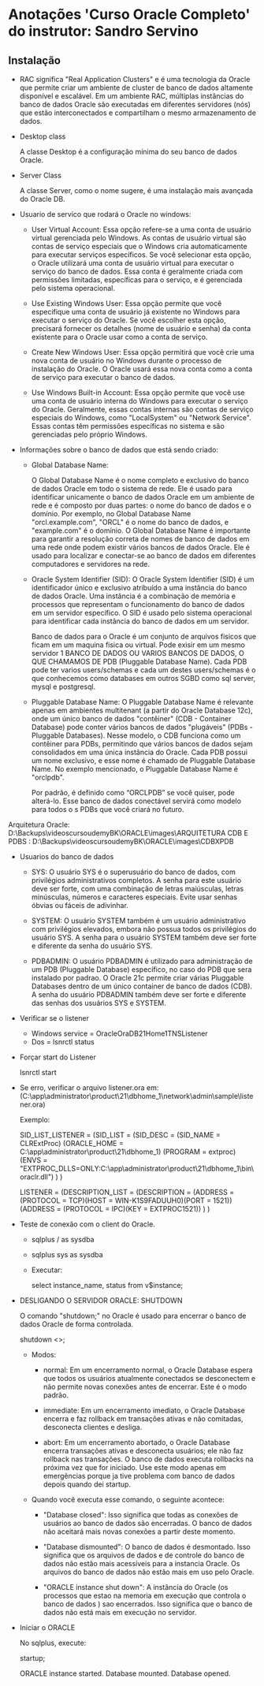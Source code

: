 
# Anotações 'Curso Oracle Completo' do instrutor: Sandro Servino

## Instalação

- RAC significa "Real Application Clusters" e é uma tecnologia da Oracle que permite criar um ambiente de cluster de banco de dados altamente disponível e escalável. Em um ambiente RAC, múltiplas instâncias do banco de dados Oracle são executadas em diferentes servidores (nós) que estão interconectados e compartilham o mesmo armazenamento de dados. 

- Desktop class

    A classe Desktop é a configuração mínima do seu banco de dados Oracle. 

- Server Class

    A classe Server, como o nome sugere, é uma instalação mais avançada do Oracle DB.

- Usuario de servico que rodará o Oracle no windows:

  
  - User Virtual Account: Essa opção refere-se a uma conta de usuário virtual gerenciada pelo Windows. As contas de usuário virtual são contas de serviço especiais que o Windows cria automaticamente para executar serviços específicos. Se você selecionar esta opção, o Oracle utilizará uma conta de usuário virtual para executar o serviço do banco de dados. Essa conta é geralmente criada com permissões limitadas, específicas para o serviço, e é gerenciada pelo sistema operacional.

  - Use Existing Windows User: Essa opção permite que você especifique 
uma conta de usuário já existente no Windows para executar o 
serviço do Oracle. Se você escolher esta opção, precisará fornecer 
os detalhes (nome de usuário e senha) da conta existente 
para o Oracle usar como a conta de serviço.

  - Create New Windows User: Essa opção permitirá que você crie uma nova 
conta de usuário no Windows durante o processo de 
instalação do Oracle. O Oracle usará essa nova conta como a conta 
de serviço para executar o banco de dados.

  - Use Windows Built-in Account: Essa opção permite que você use uma 
conta de usuário interna do Windows para executar o 
serviço do Oracle. Geralmente, essas contas internas são contas de 
serviço especiais do Windows, como "LocalSystem" ou 
"Network Service". Essas contas têm permissões específicas 
no sistema e são gerenciadas pelo próprio Windows.

- Informações sobre o banco de dados que está sendo criado:

  - Global Database Name:

    O Global Database Name é o nome completo e exclusivo do banco de dados 
Oracle em todo o sistema de rede. Ele é usado para 
identificar unicamente o banco de dados Oracle em um ambiente de rede 
e é composto por duas partes: o nome do banco de dados 
e o domínio. Por exemplo, no Global Database Name "orcl.example.com", "ORCL"
 é o nome do banco de dados, e "example.com" é o domínio.
O Global Database Name é importante para garantir a resolução correta 
de nomes de banco de dados em uma rede onde podem 
existir vários bancos de dados Oracle. 
Ele é usado para localizar e conectar-se ao banco de dados 
em diferentes computadores e servidores na rede.

  - Oracle System Identifier (SID):
    O Oracle System Identifier (SID) é um identificador único e exclusivo 
atribuído a uma instância do banco de dados Oracle. 
Uma instância é a combinação de memória e processos que representam 
o funcionamento do banco de dados em um servidor específico. 
O SID é usado pelo sistema operacional para identificar cada 
instância do banco de dados em um servidor.

    Banco de dados para o Oracle é um conjunto de arquivos fisicos 
que ficam em um maquina fisica ou virtual. Pode exisir em um mesmo servidor 
1 BANCO DE DADOS
OU VARIOS BANCOS DE DADOS, O QUE CHAMAMOS DE PDB (Pluggable Database Name). 
Cada PDB pode ter varios users/schemas e cada um destes users/schemas 
é o que conhecemos
como databases em outros SGBD como sql server, mysql e postgresql.

  - Pluggable Database Name:
O Pluggable Database Name é relevante apenas em ambientes multitenant 
(a partir do Oracle Database 12c), onde um único banco de dados "contêiner" 
(CDB - Container Database) pode conter vários bancos de dados 
"plugáveis" (PDBs - Pluggable Databases). 
Nesse modelo, o CDB funciona como um contêiner para PDBs, permitindo 
que vários bancos de dados sejam consolidados em uma única instância 
do Oracle.
Cada PDB possui um nome exclusivo, e esse nome é chamado de 
Pluggable Database Name. No exemplo mencionado,
 o Pluggable Database Name é "orclpdb".

    Por padrão, é definido como “ORCLPDB” se você quiser, pode alterá-lo. 
Esse banco de dados conectável servirá como modelo para todos o
s PDBs que você criará no futuro.

Arquitetura Oracle: D:\Backups\videoscursoudemyBK\ORACLE\images\ARQUITETURA
CDB E PDBS        : D:\Backups\videoscursoudemyBK\ORACLE\images\CDBXPDB


- Usuarios do banco de dados

  - SYS: O usuário SYS é o superusuário do banco de dados, com privilégios 
administrativos completos. A senha para este usuário deve ser forte, 
com uma combinação de letras maiúsculas, letras minúsculas, 
números e caracteres especiais. Evite usar senhas óbvias ou fáceis 
de adivinhar.

  - SYSTEM: O usuário SYSTEM também é um usuário administrativo com 
privilégios elevados, embora não possua todos os privilégios do 
usuário SYS. A senha para o usuário SYSTEM também deve ser forte 
e diferente da senha do usuário SYS.

  - PDBADMIN: O usuário PDBADMIN é utilizado para administração de um 
PDB (Pluggable Database) específico, no caso do PDB que sera instalado 
por padrao.
O Oracle 21c permite criar várias Pluggable Databases dentro de 
um único container 
de banco de dados (CDB). A senha do usuário PDBADMIN também deve ser 
forte e diferente das senhas dos usuários SYS e SYSTEM.

- Verificar se o listener

  - Windows service = OracleOraDB21Home1TNSListener
  - Dos = lsnrctl status

- Forçar start do Listener

  lsnrctl start

- Se erro, verificar o arquivo listener.ora em: 
(C:\app\administrator\product\21\dbhome_1\network\admin\sample\listener.ora) 

  Exemplo:

  SID_LIST_LISTENER =
    (SID_LIST =
      (SID_DESC =
        (SID_NAME = CLRExtProc)
        (ORACLE_HOME = C:\app\administrator\product\21\dbhome_1)
        (PROGRAM = extproc)
        (ENVS = "EXTPROC_DLLS=ONLY:C:\app\administrator\product\21\dbhome_1\bin\oraclr.dll")
      )
    )

  LISTENER =
    (DESCRIPTION_LIST =
      (DESCRIPTION =
        (ADDRESS = (PROTOCOL = TCP)(HOST = WIN-K1S9FADUUH0)(PORT = 1521))
        (ADDRESS = (PROTOCOL = IPC)(KEY = EXTPROC1521))
      )
    )


- Teste de conexão com o client do Oracle. 

  - sqlplus / as sysdba
  - sqlplus sys as sysdba

  - Executar: 
    
    select instance_name, status from v$instance;

- DESLIGANDO O SERVIDOR ORACLE: SHUTDOWN

  O comando "shutdown;" no Oracle é usado para encerrar o banco de dados 
Oracle de forma controlada. 


  shutdown <<mode>>;

  - Modos:
  
    - normal: Em um encerramento normal, o Oracle Database espera que todos os usuários 
atualmente conectados se desconectem e não permite novas conexões antes de encerrar. 
Este é o modo padrão.
    
    - immediate: Em um encerramento imediato, o Oracle Database encerra e faz rollback 
em transações ativas e não comitadas, desconecta clientes e desliga.
    
    - abort: Em um encerramento abortado, o Oracle Database encerra transações ativas 
e desconecta usuários; ele não faz rollback nas transações. O banco de dados executa rollbacks na próxima vez que for iniciado. 
Use este modo apenas em emergências porque ja tive problema com banco
de dados depois quando dei startup.

  - Quando você executa esse comando, o seguinte acontece:

    - "Database closed": Isso significa que todas as conexões de usuários 
ao banco de dados são encerradas. 
O banco de dados não aceitará mais novas conexões a partir deste momento.

    - "Database dismounted": O banco de dados é desmontado. Isso significa que os 
arquivos de dados e de controle do banco de 
dados não estão mais acessíveis para a instancia Oracle. 
Os arquivos do banco de dados não estão mais em uso pelo Oracle.

    - "ORACLE instance shut down": A instância do Oracle 
(os processos que estao na memoria em execução que controla o banco de dados ) 
sao encerrados. Isso significa que o banco de dados não está mais 
em execução no servidor.

- Iniciar o ORACLE

  No sqlplus, execute: 
  
  startup;

    ORACLE instance started.
    Database mounted.
    Database opened.

